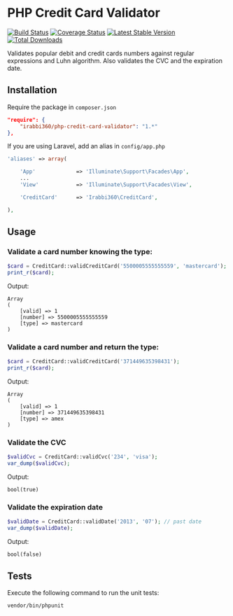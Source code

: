 # PHP Credit Card Validator

[![Build Status](https://travis-ci.org/irabbi360/php-credit-card-validator.svg?branch=master)](https://travis-ci.org/irabbi360/php-credit-card-validator) [![Coverage Status](https://coveralls.io/repos/irabbi360/php-credit-card-validator/badge.svg?branch=master&service=github)](https://coveralls.io/github/irabbi360/php-credit-card-validator?branch=master) [![Latest Stable Version](https://poser.pugx.org/irabbi360/php-credit-card-validator/version)](https://packagist.org/packages/irabbi360/php-credit-card-validator) [![Total Downloads](https://poser.pugx.org/irabbi360/php-credit-card-validator/downloads)](https://packagist.org/packages/irabbi360/php-credit-card-validator)

Validates popular debit and credit cards numbers against regular expressions and Luhn algorithm.
Also validates the CVC and the expiration date.

## Installation

Require the package in `composer.json`

```json
"require": {
    "irabbi360/php-credit-card-validator": "1.*"
},
```

If you are using Laravel, add an alias in `config/app.php`

```php
'aliases' => array(

    'App'             => 'Illuminate\Support\Facades\App',
    ...
    'View'            => 'Illuminate\Support\Facades\View',

    'CreditCard'      => 'Irabbi360\CreditCard',

),
```

## Usage

### Validate a card number knowing the type:

```php
$card = CreditCard::validCreditCard('5500005555555559', 'mastercard');
print_r($card);
```

Output:

```
Array
(
    [valid] => 1
    [number] => 5500005555555559
    [type] => mastercard
)
```

### Validate a card number and return the type:

```php
$card = CreditCard::validCreditCard('371449635398431');
print_r($card);
```

Output:

```
Array
(
    [valid] => 1
    [number] => 371449635398431
    [type] => amex
)
```

### Validate the CVC

```php
$validCvc = CreditCard::validCvc('234', 'visa');
var_dump($validCvc);
```

Output:

```
bool(true)
```

### Validate the expiration date

```php
$validDate = CreditCard::validDate('2013', '07'); // past date
var_dump($validDate);
```

Output:

```
bool(false)
```

## Tests

Execute the following command to run the unit tests:

    vendor/bin/phpunit
